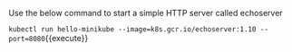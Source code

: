 Use the below command to start a simple HTTP server called echoserver

`kubectl run hello-minikube --image=k8s.gcr.io/echoserver:1.10 --port=8080`{{execute}}
